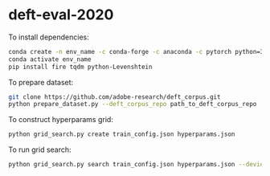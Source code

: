 # deft-eval-2020
To install dependencies:
```bash
conda create -n env_name -c conda-forge -c anaconda -c pytorch python=3.7 requests numpy=1.17.2 pandas=1.0.3 fire=0.2.1 pytorch=1.4.0 future==0.18.2 tensorboardx==2.1
conda activate env_name
pip install fire tqdm python-Levenshtein
```
To prepare dataset:

```bash
git clone https://github.com/adobe-research/deft_corpus.git
python prepare_dataset.py --deft_corpus_repo path_to_deft_corpus_repo
```

To construct hyperparams grid:
```bash
python grid_search.py create train_config.json hyperparams.json
```

To run grid search:
```bash
python grid_search.py search train_config.json hyperparams.json --device_id gpu_id
```